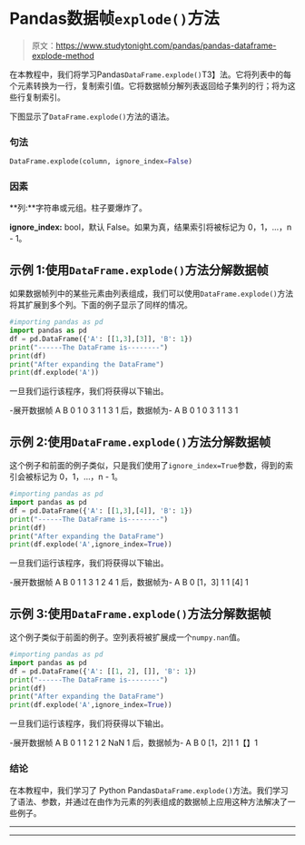 # Pandas数据帧`explode()`方法

> 原文：<https://www.studytonight.com/pandas/pandas-dataframe-explode-method>

在本教程中，我们将学习Pandas`DataFrame.explode()`T3】法。它将列表中的每个元素转换为一行，复制索引值。它将数据帧分解列表返回给子集列的行；将为这些行复制索引。

下图显示了`DataFrame.explode()`方法的语法。

### 句法

```py
DataFrame.explode(column, ignore_index=False)
```

### 因素

**列:**字符串或元组。柱子要爆炸了。

**ignore_index:** bool，默认 False。如果为真，结果索引将被标记为 0，1，…，n - 1。

## 示例 1:使用`DataFrame.explode()`方法分解数据帧

如果数据帧列中的某些元素由列表组成，我们可以使用`DataFrame.explode()`方法将其扩展到多个列。下面的例子显示了同样的情况。

```py
#importing pandas as pd
import pandas as pd
df = pd.DataFrame({'A': [[1,3],[3]], 'B': 1})
print("------The DataFrame is--------")
print(df)
print("After expanding the DataFrame")
print(df.explode('A'))
```

一旦我们运行该程序，我们将获得以下输出。

-展开数据帧
A B
0 1
0 3 1
1 3 1
后，数据帧为-
A B
0 1
0 3 1
1 3 1

## 示例 2:使用`DataFrame.explode()`方法分解数据帧

这个例子和前面的例子类似，只是我们使用了`ignore_index=True`参数，得到的索引会被标记为 0，1，…，n - 1。

```py
#importing pandas as pd
import pandas as pd
df = pd.DataFrame({'A': [[1,3],[4]], 'B': 1})
print("------The DataFrame is--------")
print(df)
print("After expanding the DataFrame")
print(df.explode('A',ignore_index=True))
```

一旦我们运行该程序，我们将获得以下输出。

-展开数据帧
A B
0 1
1 3 1
2 4 1 后，数据帧为-
A B
0 [1，3] 1
1 [4] 1

## 示例 3:使用`DataFrame.explode()`方法分解数据帧

这个例子类似于前面的例子。空列表将被扩展成一个`numpy.nan`值。

```py
#importing pandas as pd
import pandas as pd
df = pd.DataFrame({'A': [[1, 2], []], 'B': 1})
print("------The DataFrame is--------")
print(df)
print("After expanding the DataFrame")
print(df.explode('A',ignore_index=True))
```

一旦我们运行该程序，我们将获得以下输出。

-展开数据帧
A B
0 1
1 2 1
2 NaN 1 后，数据帧为-
A B
0 [1，2]1
1【】1

### 结论

在本教程中，我们学习了 Python Pandas`DataFrame.explode()`方法。我们学习了语法、参数，并通过在由作为元素的列表组成的数据帧上应用这种方法解决了一些例子。

* * *

* * *